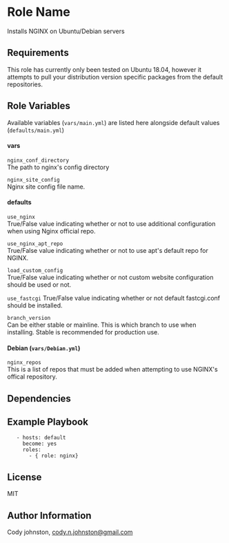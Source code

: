 Role Name
=========

Installs NGINX on Ubuntu/Debian servers

Requirements
------------

This role has currently only been tested on Ubuntu 18.04, however it attempts to pull your distribution version specific packages from the default repositories.

Role Variables
--------------

Available variables (`vars/main.yml`) are listed here alongside default values (`defaults/main.yml`)

#### vars  
`nginx_conf_directory`  
The path to nginx's config directory

`nginx_site_config`  
Nginx site config file name.

#### defaults
`use_nginx`  
True/False value indicating whether or not to use additional configuration when using Nginx official repo.

`use_nginx_apt_repo`  
True/False value indicating whether or not to use apt's default repo for NGINX.

`load_custom_config`  
True/False value indicating whether or not custom website configuration should be used or not.

`use_fastcgi`
True/False value indicating whether or not default fastcgi.conf should be installed.

`branch_version`  
Can be either stable or mainline. This is which branch to use when installing. Stable is recommended for production use.

#### Debian (`vars/Debian.yml`)  
`nginx_repos`  
This is a list of repos that must be added when attempting to use NGINX's offical repository.

Dependencies
------------

Example Playbook
----------------
```
   - hosts: default
     become: yes
     roles:
       - { role: nginx}
```

License
-------

MIT

Author Information
------------------

Cody johnston, cody.n.johnston@gmail.com
